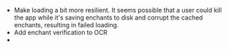 - Make loading a bit more resilient. It seems possible that a user could kill the app while it's saving enchants to disk and corrupt the cached enchants, resulting in failed loading.
- Add enchant verification to OCR
-